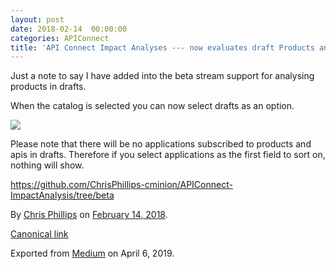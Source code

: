 ```yaml
---
layout: post
date: 2018-02-14  00:00:00
categories: APIConnect
title: 'API Connect Impact Analyses --- now evaluates draft Products and APIs'
---
```



Just a note to say I have added into the beta stream support for
analysing products in drafts.

When the catalog is selected you can now select drafts as an option.

![](https://cdn-images-1.medium.com/max/800/1*KyasCTwABCyWGRBYFwEdbw.png)

Please note that there will be no applications subscribed to products
and apis in drafts. Therefore if you select applications as the first
field to sort on, nothing will show.

<https://github.com/ChrisPhillips-cminion/APIConnect-ImpactAnalysis/tree/beta>





By [Chris Phillips](https://medium.com/@cminion) on
[February 14, 2018](https://medium.com/p/2e146c5dddb7).

[Canonical
link](https://medium.com/@cminion/api-connect-impact-analyses-now-evaluates-draft-products-and-apis-2e146c5dddb7)

Exported from [Medium](https://medium.com) on April 6, 2019.
